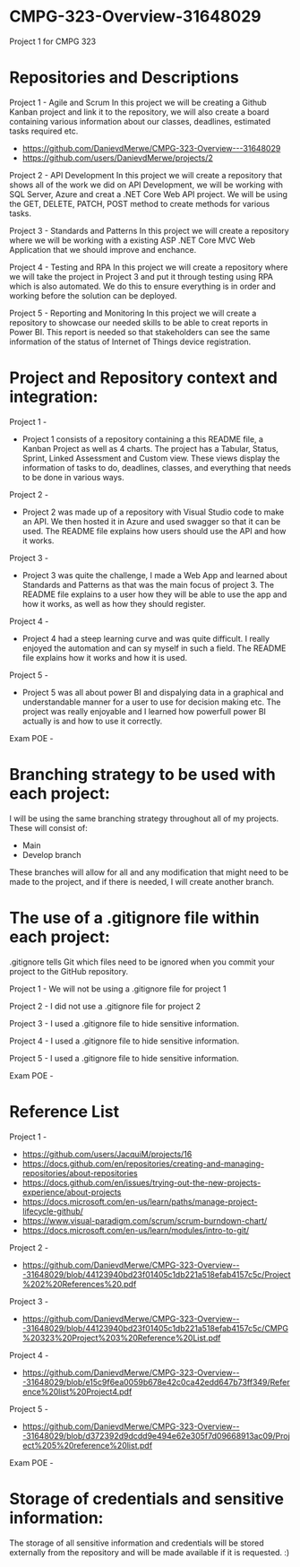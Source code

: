 # CMPG-323-Overview-31648029
Project 1 for CMPG 323 

# Repositories and Descriptions 
Project 1 - 
Agile and Scrum 
In this project we will be creating a Github Kanban project and link it to the repository, we will also create a board containing various information about our classes, deadlines, estimated tasks required etc. 
* https://github.com/DanievdMerwe/CMPG-323-Overview---31648029
* https://github.com/users/DanievdMerwe/projects/2

Project 2 - 
API Development 
In this project we will create a repository that shows all of the work we did on API Development, we will be working with SQL Server, Azure and creat a .NET Core Web API project. We will be using the GET, DELETE, PATCH, POST method to create methods for various tasks.

Project 3 - 
Standards and Patterns 
In this project we will create a repository where we will be working with a existing ASP .NET Core MVC Web Application that we should improve and enchance.

Project 4 - 
Testing and RPA 
In this project we will create a repository where we will take the project in Project 3 and put it through testing using RPA which is also automated. We do this to ensure everything is in order and working before the solution can be deployed.

Project 5 - 
Reporting and Monitoring
In this project we will create a repository to showcase our needed skills to be able to creat reports in Power BI. This report is needed so that stakeholders can see the same information of the status of Internet of Things device registration. 


# Project and Repository context and integration: 

Project 1 -

* Project 1 consists of a repository containing a this README file, a Kanban Project as well as 4 charts.
The project has a Tabular, Status, Sprint, Linked Assessment and Custom view. These views display the information of tasks to do, deadlines, classes, and everything that needs to be done in various ways. 

Project 2 -

* Project 2 was made up of a repository with Visual Studio code to make an API. We then hosted it in Azure and used swagger so that it can be used. The README file explains how users should use the API and how it works. 

Project 3 -

* Project 3 was quite the challenge, I made a Web App and learned about Standards and Patterns as that was the main focus of project 3. The README file explains to a user how they will be able to use the app and how it works, as well as how they should register. 

Project 4 - 

* Project 4 had a steep learning curve and was quite difficult. I really enjoyed the automation and can sy myself in such a field. The README file explains how it works and how it is used.

Project 5 -
* Project 5 was all about power BI and dispalying data in a graphical and understandable manner for a user to use for decision making etc. The project was really enjoyable and I learned how powerfull power BI actually is and how to use it correctly. 

Exam POE -

# Branching strategy to be used with each project:
I will be using the same branching strategy throughout all of my projects. These will consist of:

* Main
* Develop branch 

These branches will allow for all and any modification that might need to be made to the project, and if there is needed, I will create another branch. 

# The use of a .gitignore file within each project:

.gitignore tells Git which files need to be ignored when you commit your project to the GitHub repository.

Project 1 - We will not be using a .gitignore file for project 1

Project 2 - I did not use a .gitignore file for project 2

Project 3 - I used a .gitignore file to hide sensitive information. 

Project 4 - I used a .gitignore file to hide sensitive information. 

Project 5 -  I used a .gitignore file to hide sensitive information. 

Exam POE -

# Reference List

Project 1 - 
 * https://github.com/users/JacquiM/projects/16
 * https://docs.github.com/en/repositories/creating-and-managing-repositories/about-repositories
 * https://docs.github.com/en/issues/trying-out-the-new-projects-experience/about-projects
 * https://docs.microsoft.com/en-us/learn/paths/manage-project-lifecycle-github/
 * https://www.visual-paradigm.com/scrum/scrum-burndown-chart/
 * https://docs.microsoft.com/en-us/learn/modules/intro-to-git/
 
Project 2 -
* https://github.com/DanievdMerwe/CMPG-323-Overview---31648029/blob/44123940bd23f01405c1db221a518efab4157c5c/Project%202%20References%20.pdf

Project 3 -
* https://github.com/DanievdMerwe/CMPG-323-Overview---31648029/blob/44123940bd23f01405c1db221a518efab4157c5c/CMPG%20323%20Project%203%20Reference%20List.pdf

Project 4 - 
* https://github.com/DanievdMerwe/CMPG-323-Overview---31648029/blob/e15c9f6ea0059b678e42c0ca42edd647b73ff349/Reference%20list%20Project4.pdf

Project 5 -
* https://github.com/DanievdMerwe/CMPG-323-Overview---31648029/blob/d372392d9dcdd9e494e62e305f7d09668913ac09/Project%205%20reference%20list.pdf

Exam POE -
# Storage of credentials and sensitive information:

The storage of all sensitive information and credentials will be stored externally from the repository and will be made available if it is requested. :)




